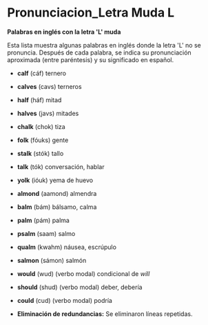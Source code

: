 # Pronunciacion_Letra Muda L



**Palabras en inglés con la letra 'L' muda**

Esta lista muestra algunas palabras en inglés donde la letra 'L' no se pronuncia. Después de cada palabra, se indica su pronunciación aproximada (entre paréntesis) y su significado en español.

*   **calf** (cáf)    ternero
*   **calves** (cavs)    terneros
*   **half** (háf)    mitad
*   **halves** (javs)    mitades
*   **chalk** (chok)    tiza
*   **folk** (fóuks)    gente
*   **stalk** (stók)    tallo
*   **talk** (tók)    conversación, hablar
*   **yolk** (ióuk)    yema de huevo
*   **almond** (aamond)    almendra
*   **balm** (bám)    bálsamo, calma
*   **palm** (pám)    palma
*   **psalm** (saam)    salmo
*   **qualm** (kwahm)    náusea, escrúpulo
*   **salmon** (sámon)    salmón
*   **would** (wud)    (verbo modal) condicional de *will*
*   **should** (shud)    (verbo modal) deber, debería
*   **could** (cud)    (verbo modal) podría

*   **Eliminación de redundancias:** Se eliminaron líneas repetidas.